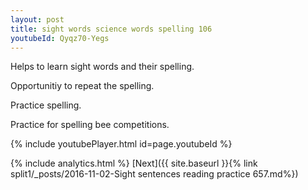 ```yaml
---
layout: post
title: sight words science words spelling 106
youtubeId: Qyqz70-Yegs
---
```

 
 
Helps to learn sight words and their spelling.

Opportunitiy to repeat the spelling. 

Practice spelling. 
 
Practice for spelling bee competitions. 
 
{% include youtubePlayer.html id=page.youtubeId %}
 
 
{% include analytics.html %} 
[Next]({{ site.baseurl }}{% link  split1/_posts/2016-11-02-Sight sentences reading practice 657.md%})
 

